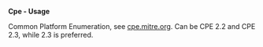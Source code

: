 **Cpe - Usage**

Common Platform Enumeration, see [cpe.mitre.org](https://cpe.mitre.org/specification/).
Can be CPE 2.2 and CPE 2.3, while 2.3 is preferred.
